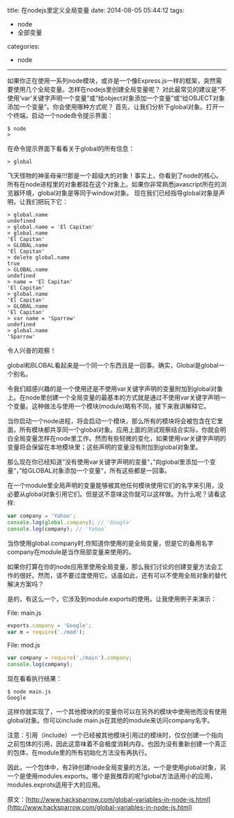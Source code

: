 title: 在nodejs里定义全局变量
date: 2014-08-05 05:44:12
tags:
-	node
-	全部变量

categories:
-	node

---
如果你正在使用一系列node模块，或许是一个像Express.js一样的框架，突然需要使用几个全局变量。怎样在nodejs里创建全局变量呢？
对此最常见的建议是“不使用‘var’关键字声明一个变量”或“给object对象添加一个变量”或“给OBJECT对象添加一个变量”。你会使用哪种方式呢？
首先，让我们分析下global对象。打开一个终端，启动一个node命令提示界面：
```shell
$ node
> 
```
在命令提示界面下看看关于global的所有信息：
```shell
> global
```
飞天怪物的神圣母亲!!!那是一个超级大的对象！事实上，你看到了node的核心。所有在node进程里的对象都挂在这个对象上。如果你非常熟悉javascript所在的浏览器环境，global对象是等同于window对象。
现在我们已经指导global对象是声明，让我们把玩下它：
```shell
> global.name
undefined
> global.name = 'El Capitan'
> global.name
'El Capitan'
> GLOBAL.name
'El Capitan'
> delete global.name
true
> GLOBAL.name
undefined
> name = 'El Capitan'
'El Capitan'
> global.name
'El Capitan'
> GLOBAL.name
'El Capitan'
> var name = 'Sparrow'
undefined
> global.name
'Sparrow'
```

令人兴奋的观察！

global和BLOBAL看起来是一个同一个东西且是一回事。确实，Global是global一个别名。

令我们超感兴趣的是一个使用还是不使用var关键字声明的变量附加到global对象上。在node里创建一个全局变量的最基本的方式就是通过不使用var关键字声明一个变量。这种做法与使用一个模块(module)略有不同，接下来我讲解释它。

当你启动一个node进程，将会启动一个模块，那么所有的模块将会被包含在它里面，所有模块都共享同一个global对象。应用上面的测试观察结合实际，你就会明白全局变量怎样在node里工作。然而有些轻微的变化，如果使用var关键字声明的变量将会保留在本地模块里；这些声明的变量没有附加到global对象里。

那么现在你已经知道”没有使用var关键字声明的变量“，”向global里添加一个变量“，”给GLOBAL对象添加一个变量“，所有这些都是一回事。

在一个module里全局声明的变量能够被其他任何模块使用它们的名字来引用，没必要从global对象引用它们。但是这不意味这你就可以这样做。为什么呢？请看这样:
```js
var company = 'Yahoo';
console.log(global.company); // 'Google'
console.log(company); // 'Yahoo'
```

当你使用global.company时,你知道你使用的是全局变量，但是它的备用名字company在module是当作局部变量来使用的。

如果你打算在你的node应用里使用全局变量，那么我们讨论的创建变量方法会工作的很好。然而，请不要过度使用它。话虽如此，还有可以不使用全局对象的替代解决方案吗？

是的，有这么一个，它涉及到module.exports的使用。让我使用例子来演示：

File: main.js
```js
exports.company = 'Google';
var m = require('./mod');
```

File: mod.js
```js
var company = require('./main').company;
console.log(company);
```

现在看看执行结果：
```shell
$ node main.js
Google
```

这样你就实现了，一个其他模块的的变量你可以在另外的模块中使用他而没有使用global对象。你可以include main.js在其他的module来访问company名字。

注意：引用（include）一个已经被其他模块引用过的模块时，仅仅创建一个指向之前包体的引用，因此这意味着不会极度消耗内存。也因为没有重新创建一个真正的包体，在module里的所有初始化方法没有再执行。

因此，一个包体中，有2钟创建node全局变量的方法，一个是使用global对象，另一个是使用modules.exports。哪个是我推荐的呢?global方法适用小的应用，modules.exprots适用于大的应用。

原文：[http://www.hacksparrow.com/global-variables-in-node-js.html](http://www.hacksparrow.com/global-variables-in-node-js.html)